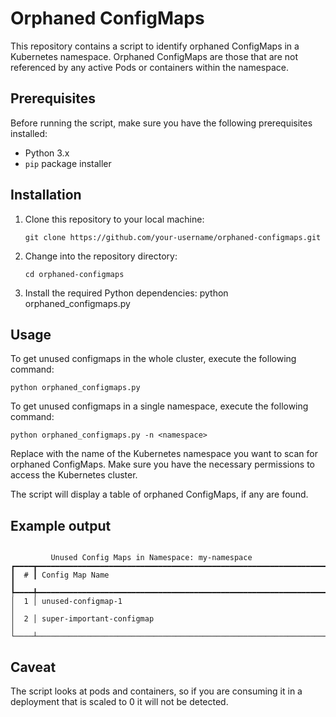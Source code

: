 # Orphaned ConfigMaps

This repository contains a script to identify orphaned ConfigMaps in a Kubernetes namespace. Orphaned ConfigMaps are those that are not referenced by any active Pods or containers within the namespace.

## Prerequisites

Before running the script, make sure you have the following prerequisites installed:

- Python 3.x
- `pip` package installer

## Installation

1. Clone this repository to your local machine:

   ```shell
   git clone https://github.com/your-username/orphaned-configmaps.git
   ```
2. Change into the repository directory:
   ```shell
   cd orphaned-configmaps
   ```
3. Install the required Python dependencies:
   python orphaned_configmaps.py <namespace>

## Usage

To get unused configmaps in the whole cluster, execute the following command:
   ```shell
   python orphaned_configmaps.py 
   ```

To get unused configmaps in a single namespace, execute the following command:
   ```shell
   python orphaned_configmaps.py -n <namespace>
   ```
Replace <namespace> with the name of the Kubernetes namespace you want to scan for orphaned ConfigMaps. Make sure you have the necessary permissions to access the Kubernetes cluster.


The script will display a table of orphaned ConfigMaps, if any are found.

## Example output
```shell

         Unused Config Maps in Namespace: my-namespace         
┏━━━━┳━━━━━━━━━━━━━━━━━━━━━━━━━━━━━━━━━━━━━━━━━━━━━━━━━━━━━━━━━━━━━━━━━┓
┃  # ┃ Config Map Name                                                 ┃
┡━━━━╇━━━━━━━━━━━━━━━━━━━━━━━━━━━━━━━━━━━━━━━━━━━━━━━━━━━━━━━━━━━━━━━━━┩
│  1 │ unused-configmap-1                                              │
│  2 │ super-important-configmap                                       │
└────┴─────────────────────────────────────────────────────────────────┘
  ```

## Caveat 
The script looks at pods and containers, so if you are consuming it in a deployment that is scaled to 0 it will not be detected. 
